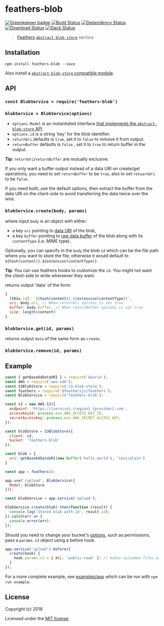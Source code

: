 # feathers-blob

[![Greenkeeper badge](https://badges.greenkeeper.io/feathersjs-ecosystem/feathers-blob.svg)](https://greenkeeper.io/)
[![Build Status](https://travis-ci.org/feathersjs-ecosystem/feathers-blob.png?branch=master)](https://travis-ci.org/feathersjs-ecosystem/feathers-blob)
[![Dependency Status](https://img.shields.io/david/feathersjs-ecosystem/feathers-blob.svg?style=flat-square)](https://david-dm.org/feathersjs-ecosystem/feathers-blob)
[![Download Status](https://img.shields.io/npm/dm/feathers-blob.svg?style=flat-square)](https://www.npmjs.com/package/feathers-blob)
[![Slack Status](http://slack.feathersjs.com/badge.svg)](http://slack.feathersjs.com)

> [Feathers](http://feathersjs.com) [`abstract blob store`](https://github.com/maxogden/abstract-blob-store) service

## Installation

```shell
npm install feathers-blob --save
```

Also install a [`abstract-blob-store` compatible module](https://github.com/maxogden/abstract-blob-store#some-modules-that-use-this).


## API

### `const BlobService = require('feathers-blob')`

### `blobService = BlobService(options)`

- `options.Model` is an instantiated interface [that implements the `abstract-blob-store` API](https://github.com/maxogden/abstract-blob-store#api)
- `options.id` is a string 'key' for the blob identifier.
- `returnUri` defaults is `true`, set it to `false` to remove it from output.
- `returnBuffer` defaults is `false` , set it to `true` to return buffer in the output. 

**Tip**: `returnUri`/`returnBuffer` are mutually exclusive.

If you only want a buffer output instead of a data URI on create/get operations, you need to set `returnBuffer` to be `true`, also to set `retuarnUri` to be `false`.

If you need both, use the default options, then extract the buffer from the data URI on the client-side to avoid transferring the data twice over the wire.

### `blobService.create(body, params)`

where input `body` is an object with either:
* a key `uri` pointing to [data URI](https://en.wikipedia.org/wiki/Data_URI_scheme) of the blob,
* a key `buffer` pointing to [raw data buffer](https://nodejs.org/api/buffer.html) of the blob along with its `contentType` (i.e. MIME type).

Optionally, you can specify in the `body` the blob `id` which can be the file
path where you want to store the file, otherwise it would default to
`${hash(content)}.${extension(contentType)}`.

**Tip**: You can use feathers hooks to customize the `id`. You might not want the
client-side to write whereever they want.

returns output 'data' of the form:

```js
{
  [this.id]: `${hash(content)}.${extension(contentType)}`,
  uri: body.uri, // When returnUri options is set true
  buffer: body.buffer, // When returnBuffer options is set true
  size: length(content)
}
```

### `blobService.get(id, params)`

returns output `data` of the same form as `create`.

### `blobService.remove(id, params)`

## Example

```js
const { getBase64DataURI } = require('dauria');
const AWS = require('aws-sdk');
const S3BlobStore = require('s3-blob-store');
const feathers = require('@feathersjs/feathers');
const BlobService = require('feathers-blob');

const s3 = new AWS.S3({
  endpoint: 'https://{service}.{region}.{provider}.com',
  accessKeyId: process.env.AWS_ACCESS_KEY_ID,
  secretAccessKey: process.env.AWS_SECRET_ACCESS_KEY,
});

const blobStore = S3BlobStore({
  client: s3,
  bucket: 'feathers-blob'
});

const blob = {
  uri: getBase64DataURI(new Buffer('hello world'), 'text/plain')
}

const app = feathers();

app.use('/upload', BlobService({
  Model: blobStore
}));

const blobService = app.service('upload');

blobService.create(blob).then(function (result) {
  console.log('Stored blob with id', result.id);
}).catch(err => {
  console.error(err);
});
```

Should you need to change your bucket's [options](http://docs.aws.amazon.com/AWSJavaScriptSDK/latest/AWS/S3.html#putObject-property), such as permissions, pass a `params.s3` object using a before hook.

```js
app.service('upload').before({
  create(hook) {
    hook.params.s3 = { ACL: 'public-read' }; // makes uploaded files public
  }
});
```

For a more complete example, see [examples/app](./examples/app.js) which can be run with `npm run example`.


## License

Copyright (c) 2018

Licensed under the [MIT license](LICENSE).

